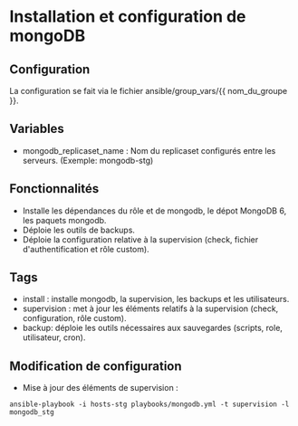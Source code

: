 # Installation et configuration de mongoDB

## Configuration

La configuration se fait via le fichier ansible/group_vars/{{ nom_du_groupe }}.

## Variables
* mongodb_replicaset_name : Nom du replicaset configurés entre les serveurs. (Exemple: mongodb-stg)

## Fonctionnalités

* Installe les dépendances du rôle et de mongodb, le dépot MongoDB 6, les paquets mongodb.
* Déploie les outils de backups.
* Déploie la configuration relative à la supervision (check, fichier d'authentification et rôle custom).

## Tags

* install : installe mongodb, la supervision, les backups et les utilisateurs.
* supervision : met à jour les éléments relatifs à la supervision (check, configuration, rôle custom).
* backup: déploie les outils nécessaires aux sauvegardes (scripts, role, utilisateur, cron).

## Modification de configuration

* Mise à jour des éléments de supervision :
```
ansible-playbook -i hosts-stg playbooks/mongodb.yml -t supervision -l mongodb_stg
```
